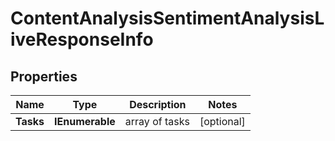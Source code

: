 # ContentAnalysisSentimentAnalysisLiveResponseInfo


## Properties

| Name | Type | Description | Notes |
|------------ | ------------- | ------------- | -------------|
**Tasks** | **IEnumerable<ContentAnalysisSentimentAnalysisLiveTaskInfo>** | array of tasks |[optional]|